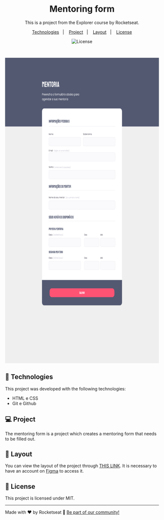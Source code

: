 <h1 align="center"> Mentoring form </h1>

<p align="center">
This is a project from the Explorer course by Rocketseat.
</p>

<p align="center">
  <a href="#-technologies">Technologies</a>&nbsp;&nbsp;&nbsp;|&nbsp;&nbsp;&nbsp;
  <a href="#-project">Project</a>&nbsp;&nbsp;&nbsp;|&nbsp;&nbsp;&nbsp;
  <a href="#-layout">Layout</a>&nbsp;&nbsp;&nbsp;|&nbsp;&nbsp;&nbsp;
  <a href="#memo-license">License</a>
</p>

<p align="center">
  <img alt="License" src="https://img.shields.io/static/v1?label=license&message=MIT&color=49AA26&labelColor=000000">
</p>

<br>

<p align="center">
  <img alt="event form" src="./assets/readme-img.png" width="100%" height="1000px">
</p>

## 🚀 Technologies

This project was developed with the following technologies:

- HTML e CSS
- Git e Github

## 💻 Project

The mentoring form is a project which creates a mentoring form that needs to be filled out.

## 🔖 Layout

You can view the layout of the project through [THIS LINK](https://www.figma.com/file/IwKJgtHlE7KkWN0CbZWpJW/Stage-03---Formul%C3%A1rio-intermedi%C3%A1rio-(Copy)?node-id=3%3A4&t=fYOKBq1AfwplPqq0-0). It is necessary to have an account on [Figma](https://figma.com) to access it.

## :memo: License

This project is licensed under MIT.

---

Made with ♥ by Rocketseat :wave: [Be part of our community!](https://discord.gg/rocketseat)
